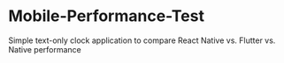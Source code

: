 # Mobile-Performance-Test
Simple text-only clock application to compare React Native vs. Flutter vs. Native performance
